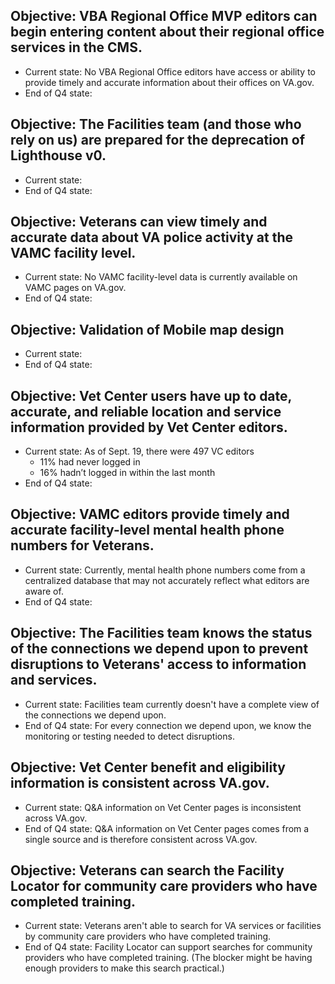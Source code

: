 ## Objective: VBA Regional Office MVP editors can begin entering content about their regional office services in the CMS.
- Current state: No VBA Regional Office editors have access or ability to provide timely and accurate information about their offices on VA.gov.
- End of Q4 state: 

## Objective: The Facilities team (and those who rely on us) are prepared for the deprecation of Lighthouse v0.
- Current state:
- End of Q4 state:

## Objective: Veterans can view timely and accurate data about VA police activity at the VAMC facility level.
- Current state: No VAMC facility-level data is currently available on VAMC pages on VA.gov.
- End of Q4 state:

## Objective: Validation of Mobile map design
- Current state:
- End of Q4 state:

## Objective: Vet Center users have up to date, accurate, and reliable location and service information provided by Vet Center editors.
- Current state: As of Sept. 19, there were 497 VC editors
  -  11% had never logged in
  -  16% hadn’t logged in within the last month
- End of Q4 state:

## Objective: VAMC editors provide timely and accurate facility-level mental health phone numbers for Veterans.
- Current state: Currently, mental health phone numbers come from a centralized database that may not accurately reflect what editors are aware of.
- End of Q4 state:

## Objective: The Facilities team knows the status of the connections we depend upon to prevent disruptions to Veterans' access to information and services.
- Current state: Facilities team currently doesn't have a complete view of the connections we depend upon.
- End of Q4 state: For every connection we depend upon, we know the monitoring or testing needed to detect disruptions.

## Objective: Vet Center benefit and eligibility information is consistent across VA.gov.
- Current state: Q&A information on Vet Center pages is inconsistent across VA.gov.
- End of Q4 state: Q&A information on Vet Center pages comes from a single source and is therefore consistent across VA.gov.

## Objective: Veterans can search the Facility Locator for community care providers who have completed training.
- Current state: Veterans aren't able to search for VA services or facilities by community care providers who have completed training.
- End of Q4 state: Facility Locator can support searches for community providers who have completed training. (The blocker might be having enough providers to make this search practical.)
